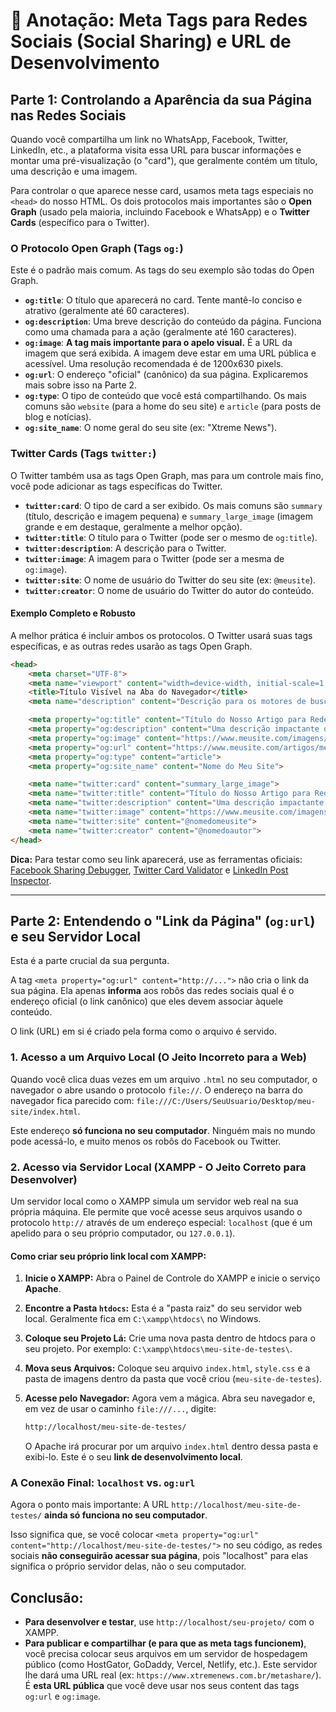 # 📝 Anotação: Meta Tags para Redes Sociais (Social Sharing) e URL de Desenvolvimento

## Parte 1: Controlando a Aparência da sua Página nas Redes Sociais

Quando você compartilha um link no WhatsApp, Facebook, Twitter, LinkedIn, etc., a plataforma visita essa URL para buscar informações e montar uma pré-visualização (o "card"), que geralmente contém um título, uma descrição e uma imagem.

Para controlar o que aparece nesse card, usamos meta tags especiais no `<head>` do nosso HTML. Os dois protocolos mais importantes são o **Open Graph** (usado pela maioria, incluindo Facebook e WhatsApp) e o **Twitter Cards** (específico para o Twitter).

### O Protocolo Open Graph (Tags `og:`)

Este é o padrão mais comum. As tags do seu exemplo são todas do Open Graph.

- **`og:title`**: O título que aparecerá no card. Tente mantê-lo conciso e atrativo (geralmente até 60 caracteres).
- **`og:description`**: Uma breve descrição do conteúdo da página. Funciona como uma chamada para a ação (geralmente até 160 caracteres).
- **`og:image`**: **A tag mais importante para o apelo visual.** É a URL da imagem que será exibida. A imagem deve estar em uma URL pública e acessível. Uma resolução recomendada é de 1200x630 pixels.
- **`og:url`**: O endereço "oficial" (canônico) da sua página. Explicaremos mais sobre isso na Parte 2.
- **`og:type`**: O tipo de conteúdo que você está compartilhando. Os mais comuns são `website` (para a home do seu site) e `article` (para posts de blog e notícias).
- **`og:site_name`**: O nome geral do seu site (ex: "Xtreme News").

### Twitter Cards (Tags `twitter:`)

O Twitter também usa as tags Open Graph, mas para um controle mais fino, você pode adicionar as tags específicas do Twitter.

- **`twitter:card`**: O tipo de card a ser exibido. Os mais comuns são `summary` (título, descrição e imagem pequena) e `summary_large_image` (imagem grande e em destaque, geralmente a melhor opção).
- **`twitter:title`**: O título para o Twitter (pode ser o mesmo de `og:title`).
- **`twitter:description`**: A descrição para o Twitter.
- **`twitter:image`**: A imagem para o Twitter (pode ser a mesma de `og:image`).
- **`twitter:site`**: O nome de usuário do Twitter do seu site (ex: `@meusite`).
- **`twitter:creator`**: O nome de usuário do Twitter do autor do conteúdo.

#### Exemplo Completo e Robusto

A melhor prática é incluir ambos os protocolos. O Twitter usará suas tags específicas, e as outras redes usarão as tags Open Graph.

```html
<head>
    <meta charset="UTF-8">
    <meta name="viewport" content="width=device-width, initial-scale=1.0">
    <title>Título Visível na Aba do Navegador</title>
    <meta name="description" content="Descrição para os motores de busca (Google).">

    <meta property="og:title" content="Título do Nosso Artigo para Redes Sociais">
    <meta property="og:description" content="Uma descrição impactante que convida ao clique.">
    <meta property="og:image" content="https://www.meusite.com/imagens/artigo-principal.jpg">
    <meta property="og:url" content="https://www.meusite.com/artigos/meu-artigo-incrivel">
    <meta property="og:type" content="article">
    <meta property="og:site_name" content="Nome do Meu Site">

    <meta name="twitter:card" content="summary_large_image">
    <meta name="twitter:title" content="Título do Nosso Artigo para Redes Sociais">
    <meta name="twitter:description" content="Uma descrição impactante que convida ao clique.">
    <meta name="twitter:image" content="https://www.meusite.com/imagens/artigo-principal.jpg">
    <meta name="twitter:site" content="@nomedomeusite">
    <meta name="twitter:creator" content="@nomedoautor">
</head>
```

**Dica:** Para testar como seu link aparecerá, use as ferramentas oficiais: [Facebook Sharing Debugger](https://developers.facebook.com/tools/debug/), [Twitter Card Validator](https://cards-dev.twitter.com/validator) e [LinkedIn Post Inspector](https://www.linkedin.com/post-inspector/).

---

## Parte 2: Entendendo o "Link da Página" (`og:url`) e seu Servidor Local

Esta é a parte crucial da sua pergunta.

A tag `<meta property="og:url" content="http://...">` não cria o link da sua página. Ela apenas **informa** aos robôs das redes sociais qual é o endereço oficial (o link canônico) que eles devem associar àquele conteúdo.

O link (URL) em si é criado pela forma como o arquivo é servido.

### **1. Acesso a um Arquivo Local (O Jeito Incorreto para a Web)**

Quando você clica duas vezes em um arquivo `.html` no seu computador, o navegador o abre usando o protocolo `file://`. O endereço na barra do navegador fica parecido com:
`file:///C:/Users/SeuUsuario/Desktop/meu-site/index.html`.

Este endereço **só funciona no seu computador**. Ninguém mais no mundo pode acessá-lo, e muito menos os robôs do Facebook ou Twitter.

### **2. Acesso via Servidor Local (XAMPP - O Jeito Correto para Desenvolver)**

Um servidor local como o XAMPP simula um servidor web real na sua própria máquina. Ele permite que você acesse seus arquivos usando o protocolo `http://` através de um endereço especial: `localhost` (que é um apelido para o seu próprio computador, ou `127.0.0.1`).

#### **Como criar seu próprio link local com XAMPP:**

1. **Inicie o XAMPP:** Abra o Painel de Controle do XAMPP e inicie o serviço **Apache**.
2. **Encontre a Pasta `htdocs`:** Esta é a "pasta raiz" do seu servidor web local. Geralmente fica em `C:\xampp\htdocs\` no Windows.
3. **Coloque seu Projeto Lá:** Crie uma nova pasta dentro de htdocs para o seu projeto. Por exemplo: `C:\xampp\htdocs\meu-site-de-testes\`.
4. **Mova seus Arquivos:** Coloque seu arquivo `index.html`, `style.css` e a pasta de imagens dentro da pasta que você criou (`meu-site-de-testes`).
5. **Acesse pelo Navegador:** Agora vem a mágica. Abra seu navegador e, em vez de usar o caminho `file:///...`, digite:

    ```bash
    http://localhost/meu-site-de-testes/
    ```

    O Apache irá procurar por um arquivo `index.html` dentro dessa pasta e exibi-lo. Este é o seu **link de desenvolvimento local**.

### A Conexão Final: `localhost` vs. `og:url`

Agora o ponto mais importante:
A URL `http://localhost/meu-site-de-testes/` **ainda só funciona no seu computador**.

Isso significa que, se você colocar `<meta property="og:url" content="http://localhost/meu-site-de-testes/">` no seu código, as redes sociais **não conseguirão acessar sua página**, pois "localhost" para elas significa o próprio servidor delas, não o seu computador.

## **Conclusão:**

- **Para desenvolver e testar**, use `http://localhost/seu-projeto/` com o XAMPP.
- **Para publicar e compartilhar (e para que as meta tags funcionem)**, você precisa colocar seus arquivos em um servidor de hospedagem público (como HostGator, GoDaddy, Vercel, Netlify, etc.). Este servidor lhe dará uma URL real (ex: `https://www.xtremenews.com.br/metashare/`). É **esta URL pública** que você deve usar nos seus content das tags `og:url` e `og:image`.
